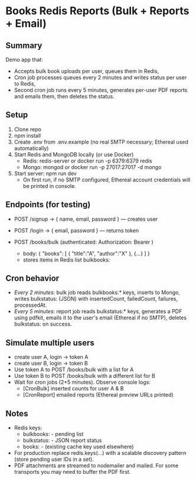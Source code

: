 # Books Redis Reports (Bulk + Reports + Email)

## Summary
Demo app that:
- Accepts bulk book uploads per user, queues them in Redis,
- Cron job processes queues every 2 minutes and writes status per user to Redis,
- Second cron job runs every 5 minutes, generates per-user PDF reports and emails them, then deletes the status.

## Setup
1. Clone repo
2. npm install
3. Create .env from .env.example (no real SMTP necessary; Ethereal used automatically)
4. Start Redis and MongoDB locally (or use Docker)
   - Redis: redis-server or docker run -p 6379:6379 redis
   - Mongo: mongod or docker run -p 27017:27017 -d mongo
5. Start server: npm run dev
   - On first run, if no SMTP configured, Ethereal account credentials will be printed in console.

## Endpoints (for testing)
- POST /signup → { name, email, password }  — creates user
- POST /login → { email, password } — returns token

- POST /books/bulk (authenticated: Authorization: Bearer <token>)
  - body: { "books": [ { "title":"A", "author":"X" }, {...} ] }
  - stores items in Redis list bulkbooks:<userId>

## Cron behavior
- *Every 2 minutes*: bulk job reads bulkbooks:* keys, inserts to Mongo, writes bulkstatus:<userId> (JSON) with insertedCount, failedCount, failures, processedAt.
- *Every 5 minutes*: report job reads bulkstatus:* keys, generates a PDF using pdfkit, emails it to the user's email (Ethereal if no SMTP), deletes bulkstatus:<userId> on success.

## Simulate multiple users
- create user A, login -> token A
- create user B, login -> token B
- Use token A to POST /books/bulk with a list for A
- Use token B to POST /books/bulk with a different list for B
- Wait for cron jobs (2+5 minutes). Observe console logs:
  - [CronBulk] inserted counts for user A & B
  - [CronReport] emailed reports (Ethereal preview URLs printed)

## Notes
- Redis keys:
  - bulkbooks:<userId> - pending list
  - bulkstatus:<userId> - JSON report status
  - books:<userId> - (existing cache key used elsewhere)
- For production replace redis.keys(...) with a scalable discovery pattern (store pending user IDs in a set).
- PDF attachments are streamed to nodemailer and mailed. For some transports you may need to buffer the PDF first.